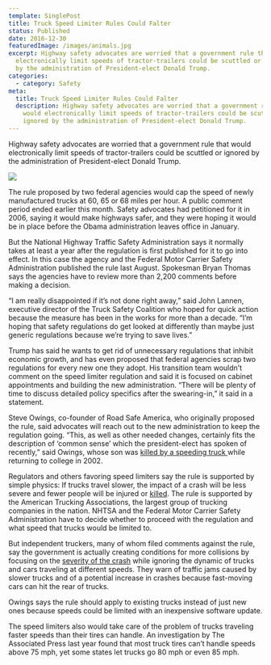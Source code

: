 ```yaml
---
template: SinglePost
title: Truck Speed Limiter Rules Could Falter
status: Published
date: 2016-12-30
featuredImage: /images/animals.jpg
excerpt: Highway safety advocates are worried that a government rule that would
  electronically limit speeds of tractor-trailers could be scuttled or ignored
  by the administration of President-elect Donald Trump.
categories:
  - category: Safety
meta:
  title: Truck Speed Limiter Rules Could Falter
  description: Highway safety advocates are worried that a government rule that
    would electronically limit speeds of tractor-trailers could be scuttled or
    ignored by the administration of President-elect Donald Trump.
---
```

<!--StartFragment-->

Highway safety advocates are worried that a government rule that would electronically limit speeds of tractor-trailers could be scuttled or ignored by the administration of President-elect Donald Trump.

![](https://13400.smushcdn.com/937739/wp-content/uploads/2016/12/tractor-trailor.jpg?lossy=0&strip=1&webp=1)

The rule proposed by two federal agencies would cap the speed of newly manufactured trucks at 60, 65 or 68 miles per hour. A public comment period ended earlier this month. Safety advocates had petitioned for it in 2006, saying it would make highways safer, and they were hoping it would be in place before the Obama administration leaves office in January.

But the National Highway Traffic Safety Administration says it normally takes at least a year after the regulation is first published for it to go into effect. In this case the agency and the Federal Motor Carrier Safety Administration published the rule last August. Spokesman Bryan Thomas says the agencies have to review more than 2,200 comments before making a decision.

“I am really disappointed if it’s not done right away,” said John Lannen, executive director of the Truck Safety Coalition who hoped for quick action because the measure has been in the works for more than a decade. “I’m hoping that safety regulations do get looked at differently than maybe just generic regulations because we’re trying to save lives.”

Trump has said he wants to get rid of unnecessary regulations that inhibit economic growth, and has even proposed that federal agencies scrap two regulations for every new one they adopt. His transition team wouldn’t comment on the speed limiter regulation and said it is focused on cabinet appointments and building the new administration. “There will be plenty of time to discuss detailed policy specifics after the swearing-in,” it said in a statement.

Steve Owings, co-founder of Road Safe America, who originally proposed the rule, said advocates will reach out to the new administration to keep the regulation going. “This, as well as other needed changes, certainly fits the description of ‘common sense’ which the president-elect has spoken of recently,” said Owings, whose son was [killed by a speeding truck ](https://www.austinaccidentlawyer.com/practice-areas/truck-accident-lawyer/)while returning to college in 2002.

Regulators and others favoring speed limiters say the rule is supported by simple physics: If trucks travel slower, the impact of a crash will be less severe and fewer people will be injured or [killed](https://www.austinaccidentlawyer.com/practice-areas/wrongful-death-attorney/). The rule is supported by the American Trucking Associations, the largest group of trucking companies in the nation. NHTSA and the Federal Motor Carrier Safety Administration have to decide whether to proceed with the regulation and what speed that trucks would be limited to.

But independent truckers, many of whom filed comments against the rule, say the government is actually creating conditions for more collisions by focusing on the [severity of the crash](https://www.austinaccidentlawyer.com/practice-areas/serious-personal-injury/) while ignoring the dynamic of trucks and cars traveling at different speeds. They warn of traffic jams caused by slower trucks and of a potential increase in crashes because fast-moving cars can hit the rear of trucks.

Owings says the rule should apply to existing trucks instead of just new ones because speeds could be limited with an inexpensive software update.

The speed limiters also would take care of the problem of trucks traveling faster speeds than their tires can handle. An investigation by The Associated Press last year found that most truck tires can’t handle speeds above 75 mph, yet some states let trucks go 80 mph or even 85 mph.

<!--EndFragment-->